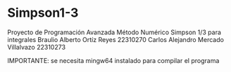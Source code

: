 # Simpson1-3
Proyecto de Programación Avanzada
Método Numérico Simpson 1/3 para integrales
Braulio Alberto Ortíz Reyes 22310270
Carlos Alejandro Mercado Villalvazo 22310273

IMPORTANTE: se necesita mingw64 instalado para compilar el programa
